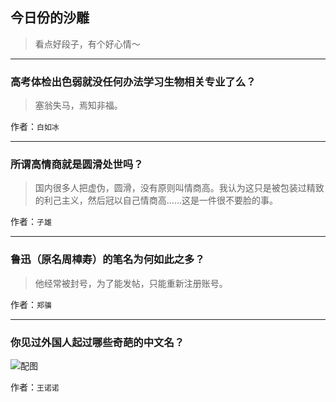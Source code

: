 ## 今日份的沙雕

> 看点好段子，有个好心情～


 
---

### 高考体检出色弱就没任何办法学习生物相关专业了么？

> 塞翁失马，焉知非福。


作者：`白如冰`

---

### 所谓高情商就是圆滑处世吗？

> 国内很多人把虚伪，圆滑，没有原则叫情商高。我认为这只是被包装过精致的利己主义，然后冠以自己情商高……这是一件很不要脸的事。


作者：`子雄`

---

### 鲁迅（原名周樟寿）的笔名为何如此之多？

> 他经常被封号，为了能发帖，只能重新注册账号。


作者：`郑骥`

---

### 你见过外国人起过哪些奇葩的中文名？

> 



![配图](http://pic3.zhimg.com/6aed45162ff8740d7c3c0036651bd69e_b.jpg)


作者：`王诺诺`